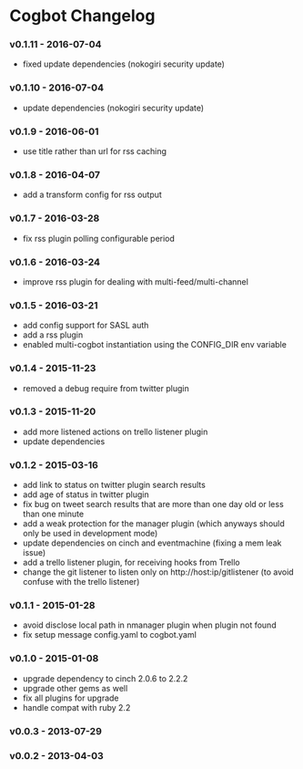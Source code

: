 Cogbot Changelog
===================

### v0.1.11 - 2016-07-04
- fixed update dependencies (nokogiri security update)

### v0.1.10 - 2016-07-04
- update dependencies (nokogiri security update)

### v0.1.9 - 2016-06-01
- use title rather than url for rss caching

### v0.1.8 - 2016-04-07
- add a transform config for rss output

### v0.1.7 - 2016-03-28
- fix rss plugin polling configurable period

### v0.1.6 - 2016-03-24
- improve rss plugin for dealing with multi-feed/multi-channel

### v0.1.5 - 2016-03-21
- add config support for SASL auth
- add a rss plugin
- enabled multi-cogbot instantiation using the CONFIG_DIR env variable

### v0.1.4 - 2015-11-23
- removed a debug require from twitter plugin

### v0.1.3 - 2015-11-20
- add more listened actions on trello listener plugin
- update dependencies

### v0.1.2 - 2015-03-16
- add link to status on twitter plugin search results
- add age of status in twitter plugin
- fix bug on tweet search results that are more than one day old or less than one minute
- add a weak protection for the manager plugin (which anyways should only be used in development mode)
- update dependencies on cinch and eventmachine (fixing a mem leak issue)
- add a trello listener plugin, for receiving hooks from Trello
- change the git listener to listen only on http://host:ip/gitlistener (to avoid confuse with the trello listener)

### v0.1.1 - 2015-01-28
- avoid disclose local path in nmanager plugin when plugin not found
- fix setup message config.yaml to cogbot.yaml

### v0.1.0 - 2015-01-08
- upgrade dependency to cinch 2.0.6 to 2.2.2
- upgrade other gems as well
- fix all plugins for upgrade
- handle compat with ruby 2.2

### v0.0.3 - 2013-07-29

### v0.0.2 - 2013-04-03

